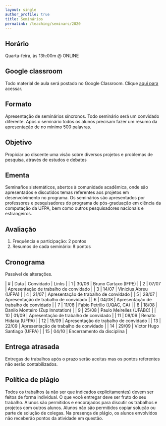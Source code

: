 ```yaml
---
layout: single
author_profile: true
title: Seminários
permalink: /teaching/seminars/2020
---
```


## Horário

Quarta-feira, às 13h:00m @ ONLINE

## Google classroom

Todo material de aula será postado no Google Classroom. Clique [aqui para](#) acessar.

## Formato

Apresentação de seminários síncronos. Todo seminário será um convidado diferente. Após o seminário todos os alunos precisam fazer um resumo da apresentação de no mínimo 500 palavras.

## Objetivo

Propiciar ao discente uma visão sobre diversos projetos e problemas de pesquisa,
através de estudos e debates

## Ementa

Seminaŕios sistemáticos, abertos à comunidade acadêmica, onde são apresentados e discutidos temas referentes aos projetos em desenvolvimento no programa. Os seminários são apresentados por professores e pesquisadores do programa de pós-graduação em ciência da computação da UFPA, bem como outros pesquisadores nacionais e estrangeiros.

## Avaliação

1. Frequência e participação: 2 pontos
2. Resumos de cada seminário: 8 pontos


## Cronograma

Passível de alterações.

| # | Data  | Convidado                                | Links |
| 1 | 30/06 | Bruno Cartaxo (IFPE)                     |
| 2 | 07/07 | Apresentação de trabalho de convidado    |
| 3 | 14/07 | Vinicius Abreu (UFPA)                    |
| 4 | 21/07 | Apresentação de trabalho de convidado    |
| 5 | 28/07 | Apresentação de trabalho de convidado    |
| 6 | 04/08 | Apresentação de trabalho de convidado    |
| 7 | 11/08 | Fabio Petrillo (UQAC, CA)                |
| 8 | 18/08 | Danilo Monteiro (Zup Innotation)         |
| 9 | 25/08 | Paulo Meirelles (UFABC)                  |
| 10 | 01/09 | Apresentação de trabalho de convidado   |
| 11 | 08/09 | Renato Hidaka (UFPA)                    |
| 12 | 15/09 | Apresentação de trabalho de convidado   |
| 13 | 22/09 | Apresentação de trabalho de convidado   |
| 14 | 29/09 | Victor Hugo Santiago (UFPA)             |
| 15 | 04/10 | Encerramento da disciplina              |


## Entrega atrasada

Entregas de trabalhos após o prazo serão aceitas mas os pontos referentes não serão contabilizados.

## Política de plágio

Todos os trabalhos (a não ser que indicados explicitamentes) devem ser feitos de forma individual. O que você entregar deve ser fruto do seu trabalho. Alunos são permitidos e encorajados para discutir os trabalhos e projetos com outros alunos. Alunos não são permitidos copiar solução ou parte de solução de colegas. Na presença de plágio, os alunos envolvidos não receberão pontos da atividade em questão.
